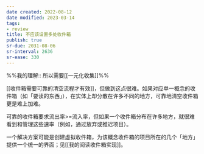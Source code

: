 ```yaml
---
date created: 2022-08-12
date modified: 2023-03-14
tags:
- review
title: 不应该设置多处收件箱
publish: true
sr-due: 2031-08-06
sr-interval: 2636
sr-ease: 330
---
```

%%我的理解:: 所以需要[[一元化收集]]%%

[[收件箱需要可靠的清空流程才有效]]，但做到这点很难。如果对应单一概念的收件箱（如「要读的东西」），在实体上却分散在许多不同的地方，可靠地清空收件箱更是难上加难。

可靠的收件箱要求流出率>=流入率，但如果一个收件箱分布在许多地方，就很难看到和管理这些速率（例如，通过放弃或推迟项目）。

一个解决方案可能是创建虚拟收件箱，为该概念收件箱的项目所在的几个「地方」提供一个统一的界面；见[[我的阅读收件箱实现]]。